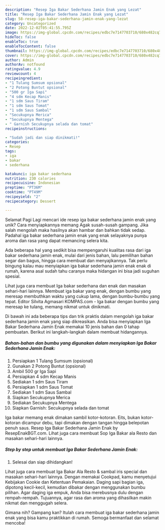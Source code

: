 ```yaml
---
description: "Resep Iga Bakar Sederhana Jamin Enak yang Lezat"
title: "Resep Iga Bakar Sederhana Jamin Enak yang Lezat"
slug: 58-resep-iga-bakar-sederhana-jamin-enak-yang-lezat
category: Uncategorized
date: 2022-12-02T05:41:55.795Z
image: https://img-global.cpcdn.com/recipes/edbc7e7147703710/680x482cq70/iga-bakar-sederhana-jamin-enak-foto-resep-utama.jpg
hideToc: false
enableToc: true
enableTocContent: false
thumbnail: https://img-global.cpcdn.com/recipes/edbc7e7147703710/680x482cq70/iga-bakar-sederhana-jamin-enak-foto-resep-utama.jpg
cover: https://img-global.cpcdn.com/recipes/edbc7e7147703710/680x482cq70/iga-bakar-sederhana-jamin-enak-foto-resep-utama.jpg
author: Admin
authorAv: notfound
ratingvalue: 4.9
reviewcount: 4
recipeingredient:
- "1 Tulang Sumsum opsional"
- "2 Potong Buntut opsional"
- "500 gr Iga Sapi"
- "4 sdm Kecap Manis"
- "1 sdm Saus Tiram"
- "1 sdm Saus Tomat"
- "1 sdm Saus Sambal"
- "Secukupnya Merica"
- "Secukupnya Mentega"
- " Garnish Secukupnya selada dan tomat"
recipeinstructions:

- "Sudah jadi dan siap dinikmati!"
categories:
- Resep
tags:
- iga
- bakar
- sederhana

katakunci: iga bakar sederhana 
nutrition: 230 calories
recipecuisine: Indonesian
preptime: "PT36M"
cooktime: "PT49M"
recipeyield: "2"
recipecategory: Dessert

---
```



Selamat Pagi Lagi mencari ide resep iga bakar sederhana jamin enak yang unik? Cara menyiapkannya memang Agak susah-susah gampang. Jika salah mengolah maka hasilnya akan hambar dan bahkan tidak sedap. Padahal iga bakar sederhana jamin enak yang enak selayaknya punya aroma dan rasa yang dapat memancing selera kita.


Ada beberapa hal yang sedikit bisa mempengaruhi kualitas rasa dari iga bakar sederhana jamin enak, mulai dari jenis bahan, lalu pemilihan bahan segar dan bagus, hingga cara membuat dan menyajikannya. Tak perlu bingung kalau mau menyiapkan iga bakar sederhana jamin enak enak di rumah, karena asal sudah tahu caranya maka hidangan ini bisa jadi suguhan spesial.

Lihat juga cara membuat Iga bakar sederhana dan enak dan masakan sehari-hari lainnya. Membuat iga bakar yang enak, dengan bumbu yang meresap membuthkan waktu yang cukup lama, dengan bumbu-bumbu yang tepat. Editor Silvita Agmasari KOMPAS.com - Iga bakar dengan bumbu yang meresap ke tulang, memang nikmat untuk dinikmati.


Di bawah ini ada beberapa tips dan trik praktis dalam mengolah iga bakar sederhana jamin enak yang siap dikreasikan. Anda bisa menyiapkan Iga Bakar Sederhana Jamin Enak memakai 10 jenis bahan dan 0 tahap pembuatan. Berikut ini langkah-langkah dalam membuat hidangannya.

<!--inarticleads1-->

##### Bahan-bahan dan bumbu yang digunakan dalam menyiapkan Iga Bakar Sederhana Jamin Enak:

1. Persiapkan 1 Tulang Sumsum (opsional)
1. Gunakan 2 Potong Buntut (opsional)
1. Ambil 500 gr Iga Sapi
1. Persiapkan 4 sdm Kecap Manis
1. Sediakan 1 sdm Saus Tiram
1. Persiapkan 1 sdm Saus Tomat
1. Sediakan 1 sdm Saus Sambal
1. Siapkan Secukupnya Merica
1. Sediakan Secukupnya Mentega
1. Siapkan  Garnish: Secukupnya selada dan tomat


Iga bakar memang enak dimakan sambil kotor-kotoran. Eits, bukan kotor-kotoran dicampur debu, tapi dimakan dengan tangan hingga belepotan penuh saus. Resep Iga Bakar Sederhana Jamin Enak by ResepEnakBGT.com. Lihat juga cara membuat Sop Iga Bakar ala Resto dan masakan sehari-hari lainnya. 

<!--inarticleads2-->

##### Step by step untuk membuat Iga Bakar Sederhana Jamin Enak:


1. Selesai dan siap dihidangkan!

Lihat juga cara membuat Iga Bakar Ala Resto &amp; sambal iris special dan masakan sehari-hari lainnya. Dengan memakai Cookpad, kamu menyetujui Kebijakan Cookie dan Ketentuan Pemakaian. Daging sapi bagian iga, dipotong kecil-kecil, kemudian dibakar dengan menggunakan bumbu pilihan. Agar daging iga empuk, Anda bisa merebusnya dulu dengan rempah-rempah. Tujuannya, agar rasa dan aroma yang dihasilkan makin nikmat dan menggugah selera. 

Gimana nih? Gampang kan? Itulah cara membuat iga bakar sederhana jamin enak yang bisa kamu praktikkan di rumah. Semoga bermanfaat dan selamat mencoba!
